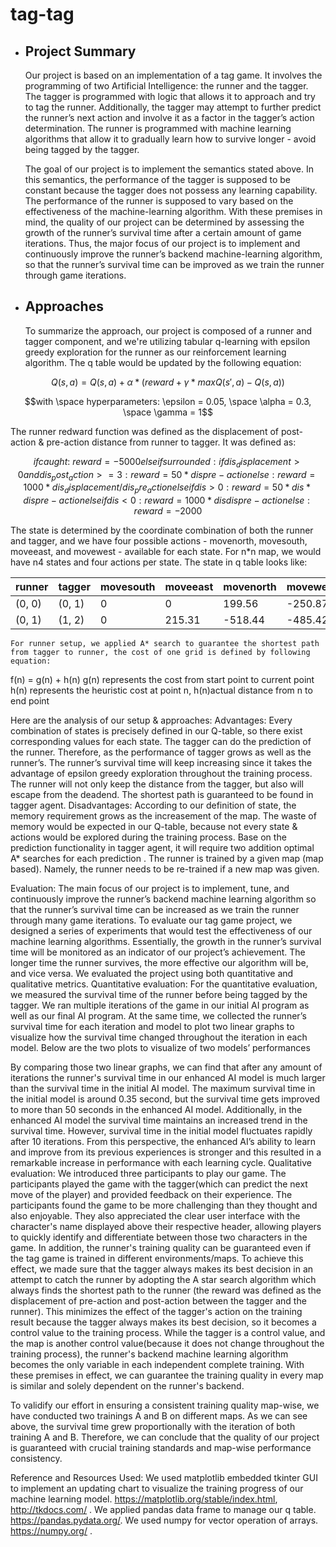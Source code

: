 # tag-tag



- ## Project Summary

  Our project is based on an implementation of a tag game. It involves the programming of two Artificial Intelligence: the runner and the tagger. The tagger is programmed with logic that allows it to approach and try to tag the runner. Additionally, the tagger may attempt to further predict the runner’s next action and involve it as a factor in the tagger’s action determination. The runner is programmed with machine learning algorithms that allow it to gradually learn how to survive longer - avoid being tagged by the tagger.

  The goal of our project is to implement the semantics stated above. In this semantics, the performance of the tagger is supposed to be constant because the tagger does not possess any learning capability. The performance of the runner is supposed to vary based on the effectiveness of the machine-learning algorithm. With these premises in mind, the quality of our project can be determined by assessing the growth of the runner’s survival time after a certain amount of game iterations. Thus, the major focus of our project is to implement and continuously improve the runner’s backend machine-learning algorithm, so that the runner’s survival time can be improved as we train the runner through game iterations.

- ##  Approaches
  To summarize the approach, our project is composed of a runner and tagger component, and we're utilizing tabular q-learning with epsilon greedy exploration for the runner as our reinforcement learning algorithm. The q table would be updated by the following equation:

$$Q(s,a) = Q(s,a) + \alpha * (reward + \gamma * maxQ(s',a) - Q(s,a))$$

$$with \space hyperparameters: \epsilon = 0.05, \space \alpha = 0.3, \space \gamma = 1$$

  The runner redward function was defined as the displacement of post-action & pre-action distance from runner to tagger. It was defined as:


$$if caught:\
	reward = -5000
else if surrounded:
	if  dis_displacement > 0  and  dis_post_action >=3: 
		reward = 50*dispre-action
	else:
		reward = 1000*dis_displacement/dis_pre_action
else if dis > 0:
  reward = 50*dis*dispre-action
else if  dis < 0:
  reward = 1000*disdispre-action 
else:
  reward = -2000$$

The state is determined by the coordinate combination of both the runner and tagger, and we have four possible actions - movenorth, movesouth, moveeast, and movewest - available for each state. For n*n map, we would have n4 states and four actions per state.
The state in q table looks like:

<center>

| runner      | tagger      | movesouth   | moveeast    | movenorth  | movewest    |
| ----------- | ----------- | ----------- | ----------- |----------- | ----------- |
| (0, 0)      | (0, 1)      | 0           | 0           | 199.56     | -250.87     |
| (0, 1)      | (1, 2)      | 0           | 215.31      | -518.44    | -485.42     |

</center>



	For runner setup, we applied A* search to guarantee the shortest path from tagger to runner, the cost of one grid is defined by following equation:
f(n) = g(n) + h(n)
g(n) represents the cost from start point to current point
h(n)  represents the heuristic cost at point n, h(n)actual distance from n to end point 

Here are the analysis of our setup & approaches:
Advantages:
Every combination of states is precisely defined in our Q-table, so there exist corresponding values for each state.
The tagger can do the prediction of the runner. Therefore, as the performance of tagger grows as well as the runner’s.
The runner’s survival time will keep increasing since it takes the advantage of epsilon greedy exploration throughout the training process.
The runner will not only keep the distance from the tagger, but also will escape from the deadend.
The shortest path is guaranteed to be found in tagger agent.
Disadvantages:
According to our definition of state, the memory requirement grows as the increasement of the map.
The waste of memory would be expected in our Q-table, because not every state & actions would be explored during the training process.
Base on the prediction functionality in tagger agent, it will require two addition optimal A* searches for each prediction .
The runner is trained by a given map (map based). Namely, the runner needs to be re-trained if a new map was given.




Evaluation: 
The main focus of our project is to implement, tune, and continuously improve the runner’s backend machine learning algorithm so that the runner’s survival time can be increased as we train the runner through many game iterations. To evaluate our tag game project, we designed a series of experiments that would test the effectiveness of our machine learning algorithms. Essentially, the growth in the runner’s survival time will be monitored as an indicator of our project’s achievement. The longer time the runner survives, the more effective our algorithm will be, and vice versa. We evaluated the project using both quantitative and qualitative metrics. 
Quantitative evaluation: For the quantitative evaluation, we measured the survival time of the runner before being tagged by the tagger. We ran multiple iterations of the game in our initial AI program as well as our final AI program. At the same time, we collected the runner’s survival time for each iteration and model to plot two linear graphs to visualize how the survival time changed throughout the iteration in each model. 
Below are the two plots to visualize of two models’ performances
                                                                                       
By comparing those two linear graphs, we can find that after any amount of iterations the runner's survival time in our enhanced AI model is much larger than the survival time in the initial AI model. The maximum survival time in the initial model is around 0.35 second, but the survival time gets improved to more than 50 seconds in the enhanced AI model. 
Additionally, in the enhanced AI model the survival time maintains an increased trend in the survival time. However, survival time in the initial model fluctuates rapidly after 10 iterations. From this perspective, the enhanced AI’s ability to learn and improve from its previous experiences is stronger and this resulted in a remarkable increase in performance with each learning cycle.
Qualitative evaluation: We introduced three participants to play our game. The participants played the game with the tagger(which can predict the next move of the player) and provided feedback on their experience. The participants found the game to be more challenging than they thought and also enjoyable. They also appreciated the clear user interface with the character's name displayed above their respective header, allowing players to quickly identify and differentiate between those two characters in the game.
In addition, the runner's training quality can be guaranteed even if the tag game is trained in different environments/maps. To achieve this effect, we made sure that the tagger always makes its best decision in an attempt to catch the runner by adopting the A star search algorithm which always finds the shortest path to the runner (the reward was defined as the displacement of pre-action and post-action between the tagger and the runner). This minimizes the effect of the tagger's action on the training result because the tagger always makes its best decision, so it becomes a control value to the training process. While the tagger is a control value, and the map is another control value(because it does not change throughout the training process), the runner's backend machine learning algorithm becomes the only variable in each independent complete training. With these premises in effect, we can guarantee the training quality in every map is similar and solely dependent on the runner's backend. 

To validify our effort in ensuring a consistent training quality map-wise, we have conducted two trainings A and B on different maps. As we can see above, the survival time grew proportionally with the iteration of both training A and B. Therefore, we can conclude that the quality of our project is guaranteed with crucial training standards and map-wise performance consistency.






Reference and Resources Used:
We used matplotlib embedded tkinter GUI to implement an updating chart to visualize the training progress of our machine learning model. https://matplotlib.org/stable/index.html, http://tkdocs.com/ .
We applied pandas data frame to manage our q table. https://pandas.pydata.org/.
We used numpy for vector operation of arrays. https://numpy.org/ .



